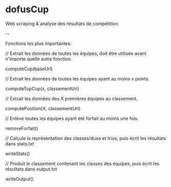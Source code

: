 # dofusCup
Web scraping &amp; analyse des résultats de compétition.

--

Fonctions les plus importantes:


// Extrait les données de toutes les équipes, doit être utilisée avant n'importe quelle autre fonction.

computeCup(baseUrl) 


// Extrait les données de toutes les équipes ayant au moins x points.

computeTopCup(x, classementUrl)


// Extrait les données des X premières équipes au classement.

computePosition(X, classementUrl)  


// Enleve toutes les équipes ayant été forfait au moins une fois.

removeForfait()


// Calcule la représentation des classes/duos et trios, puis écrit les résultats dans stats.txt

writeStats()  


//  Produit le classement contenant les classes des équipes, puis écrit les résultats dans output.txt

writeOutput() 
